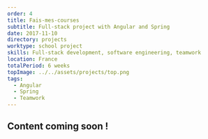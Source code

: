 ```yaml
---
order: 4
title: Fais-mes-courses
subtitle: Full-stack project with Angular and Spring
date: 2017-11-10
directory: projects
worktype: school project
skills: Full-stack development, software engineering, teamwork
location: France
totalPeriod: 6 weeks
topImage: ../../assets/projects/top.png
tags:
  - Angular
  - Spring
  - Teamwork
---
```


## Content coming soon !